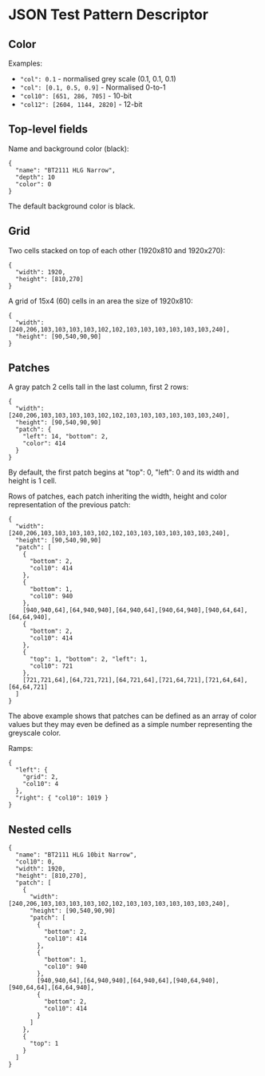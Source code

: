 JSON Test Pattern Descriptor
============================

Color
-----

Examples:
- `"col": 0.1` - normalised grey scale (0.1, 0.1, 0.1)
- `"col": [0.1, 0.5, 0.9]` - Normalised 0-to-1
- `"col10": [651, 286, 705]` - 10-bit
- `"col12": [2604, 1144, 2820]` - 12-bit

Top-level fields
----------------

Name and background color (black):
```
{
  "name": "BT2111 HLG Narrow",
  "depth": 10
  "color": 0
}
```

The default background color is black.

Grid
----

Two cells stacked on top of each other (1920x810 and 1920x270):
```
{
  "width": 1920,
  "height": [810,270]
}
```

A grid of 15x4 (60) cells in an area the size of 1920x810:
```
{
  "width": [240,206,103,103,103,103,102,102,103,103,103,103,103,103,240],
  "height": [90,540,90,90]
}
```

Patches
-------

A gray patch 2 cells tall in the last column, first 2 rows:
```
{
  "width": [240,206,103,103,103,103,102,102,103,103,103,103,103,103,240],
  "height": [90,540,90,90]
  "patch": {
    "left": 14, "bottom": 2,
    "color": 414
  }
}
```

By default, the first patch begins at "top": 0, "left": 0 and its width and height is 1 cell.

Rows of patches, each patch inheriting the width, height and color representation of the previous patch:
```
{
  "width": [240,206,103,103,103,103,102,102,103,103,103,103,103,103,240],
  "height": [90,540,90,90]
  "patch": [
    {
      "bottom": 2, 
      "col10": 414
    },
    {
      "bottom": 1,
      "col10": 940
    },
    [940,940,64],[64,940,940],[64,940,64],[940,64,940],[940,64,64],[64,64,940],
    {
      "bottom": 2,
      "col10": 414
    },
    {
      "top": 1, "bottom": 2, "left": 1,
      "col10": 721
    },
    [721,721,64],[64,721,721],[64,721,64],[721,64,721],[721,64,64],[64,64,721]
  ]
}
```

The above example shows that patches can be defined as an array of color values but they may even be defined as a simple number representing the greyscale color.

Ramps:
```
{
  "left": {
    "grid": 2,
    "col10": 4
  },
  "right": { "col10": 1019 }
}
```

Nested cells
------------

```
{
  "name": "BT2111 HLG 10bit Narrow",
  "col10": 0,
  "width": 1920,
  "height": [810,270],
  "patch": [
    {
      "width": [240,206,103,103,103,103,102,102,103,103,103,103,103,103,240],
      "height": [90,540,90,90]
      "patch": [
        {
          "bottom": 2,
          "col10": 414
        },
        {
          "bottom": 1,
          "col10": 940
        },
        [940,940,64],[64,940,940],[64,940,64],[940,64,940],[940,64,64],[64,64,940],
        {
          "bottom": 2,
          "col10": 414
        }
      ]
    },
    {
      "top": 1
    }
  ]
}
```
